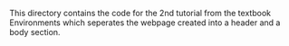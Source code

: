This directory contains the code for the 2nd tutorial from the textbook Environments which seperates the webpage created into a header and a body section.
